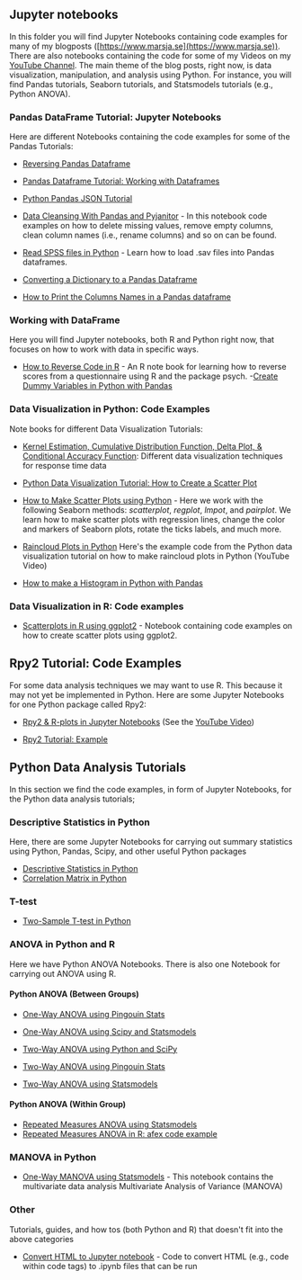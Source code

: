 ## Jupyter notebooks
In this folder you will find Jupyter Notebooks containing code examples for many of my blogposts ([https://www.marsja.se](https://www.marsja.se)). There are also notebooks containing the code for some of my Videos on my [YouTube Channel](https://www.youtube.com/channel/UCFHeY1aOt-Y4FLZeG_IpJCA). The main theme of the blog posts, right now, is data visualization, manipulation, and analysis using Python. For instance, you will find Pandas tutorials, Seaborn tutorials, and Statsmodels tutorials (e.g., Python ANOVA).

### Pandas DataFrame Tutorial: Jupyter Notebooks

Here are different Notebooks containing the code examples for some of the Pandas Tutorials:

- [Reversing Pandas Dataframe](https://github.com/marsja/jupyter/blob/master/reverse_pandas_dataframe.ipynb)

- [Pandas Dataframe Tutorial: Working with Dataframes](https://github.com/marsja/jupyter/blob/master/Pandas_Dataframe_Tutorial_Example_Code.ipynb)

- [Python Pandas JSON Tutorial](https://github.com/marsja/jupyter/blob/master/json_in_python_and_pandas.ipynb)

- [Data Cleansing With Pandas and Pyjanitor](https://github.com/marsja/jupyter/blob/master/pyjanitor_data_cleaning_adding_columns_removing_columns_pandas.ipynb) - In this notebook code examples on how to delete missing values, remove empty columns, clean column names (i.e., rename columns) and so on can be found.

- [Read SPSS files in Python](https://github.com/marsja/jupyter/blob/master/how_to_read_SPSS_sav_files_in_Python.ipynb) - Learn how to load .sav files into Pandas dataframes.

- [Converting a Dictionary to a Pandas Dataframe](https://github.com/marsja/jupyter/blob/master/how_to_convert_a_dictionary_to_pandas_dataframe.ipynb)
- [How to Print the Columns Names in a Pandas dataframe](https://github.com/marsja/jupyter/blob/master/how-to-get-column-names-Pandas-python.ipynb)

### Working with DataFrame
Here you will find Jupyter notebooks, both R and Python right now, that focuses on how to work with data in specific ways.

- [How to Reverse Code in R](https://github.com/marsja/jupyter/blob/master/R_Notebooks/reverse_coding_in_R.ipynb) - An R note book for learning how to reverse scores from a questionnaire using R and the package psych.
-[Create Dummy Variables in Python with Pandas](https://github.com/marsja/jupyter/blob/master/pandas_get_dummies_how_to_create_dummy_variables.ipynb)

### Data Visualization in Python: Code Examples
Note books for different Data Visualization Tutorials:

- [Kernel Estimation, Cumulative Distribution Function, Delta Plot, & Conditional Accuracy Function](https://github.com/marsja/jupyter/blob/master/kde-cdf-delta-caf-plots.ipynb): Different data visualization techniques for response time data

- [Python Data Visualization Tutorial: How to Create a Scatter Plot](https://github.com/marsja/jupyter/blob/master/Pandas%20Scatter%20Plot%20Tutorial.ipynb)
- [How to Make Scatter Plots using Python](https://github.com/marsja/jupyter/blob/master/Seaborn_Scatterplot_Tutorial_Example_Code.ipynb) - Here we work with the following Seaborn methods: *scatterplot*, *regplot*, *lmpot*, and *pairplot*. We learn how to make scatter plots with regression lines, change the color and markers of Seaborn plots, rotate the ticks labels, and much more.
- [Raincloud Plots in Python](https://github.com/marsja/jupyter/blob/master/Raincloud_Plots_in_Python.ipynb) Here's the example code from the Python data visualization tutorial on how to make raincloud plots in Python (YouTube Video)
- [How to make a Histogram in Python with Pandas](https://github.com/marsja/jupyter/blob/master/how-to-make-histogram-in-pandas-python.ipynb)


### Data Visualization in R: Code examples

- [Scatterplots in R using ggplot2](https://github.com/marsja/jupyter/blob/master/R_Notebooks/scatter_plot_in_R_tutorial.ipynb) - Notebook containing code examples on how to create scatter plots using ggplot2.

## Rpy2 Tutorial: Code Examples
For some data analysis techniques we may want to use R. This because it may not yet be implemented in Python.
Here are some Jupyter Notebooks for one Python package called Rpy2:

- [Rpy2 & R-plots in Jupyter Notebooks](https://github.com/marsja/jupyter/blob/master/Rpy2%20and%20R%20plots%20in%20a%20Jupyter%20Notebook!.ipynb) (See the [YouTube Video](https://www.youtube.com/watch?v=RK-n78ZOXUg))

- [Rpy2 Tutorial: Example](https://github.com/marsja/jupyter/blob/master/rpy2%20tutorial%20example%20code.ipynb)

## Python Data Analysis Tutorials
In this section we find the code examples, in form of Jupyter Notebooks, for the Python data analysis tutorials;

### Descriptive Statistics in Python
Here, there are some Jupyter Notebooks for carrying out summary statistics using
Python, Pandas, Scipy, and other useful Python packages

- [Descriptive Statistics in Python](https://github.com/marsja/jupyter/blob/master/descriptive_statistics_example_code.ipynb)
- [Correlation Matrix in Python](https://github.com/marsja/jupyter/blob/master/correlation_matrix_in_python.ipynb)

### T-test
- [Two-Sample T-test in Python](https://github.com/marsja/jupyter/blob/master/two_sample_t-test_Python.ipynb)

### ANOVA in Python and R
Here we have Python ANOVA Notebooks. There is also one Notebook for carrying out ANOVA using R.

#### Python ANOVA (Between Groups)

- [One-Way ANOVA using Pingouin Stats](https://github.com/marsja/jupyter/blob/master/Python_ANOVA/pingouin-code-ANOVA-in-Python.ipynb)

- [One-Way ANOVA using Scipy and Statsmodels](https://github.com/marsja/jupyter/blob/master/Python_ANOVA/One_Way_Python_ANOVA.ipynb)

- [Two-Way ANOVA using Python and SciPy](https://github.com/marsja/jupyter/blob/master/Python_ANOVA/Two_Way_ANOVA_in_Python_Tutorial.ipynb)

- [Two-Way ANOVA using Pingouin Stats](https://github.com/marsja/jupyter/blob/master/Python_ANOVA/Two_Way_ANOVA_in_Python_Tutorial.ipynb)

- [Two-Way ANOVA using Statsmodels](https://github.com/marsja/jupyter/blob/master/Python_ANOVA/Python_ANOVA_Factorial_Using_Statsmodels.ipynb)

#### Python ANOVA (Within Group)
- [Repeated Measures ANOVA using Statsmodels](https://github.com/marsja/jupyter/blob/master/Python_ANOVA/Python%20repeated%20measures%20ANOVA.ipynb)
- [Repeated Measures ANOVA in R: afex code example](https://github.com/marsja/jupyter/blob/master/Python_ANOVA/Repeated%20measures%20ANOVA%20using%20R%20and%20afex.ipynb)

### MANOVA in Python
- [One-Way MANOVA using Statsmodels](https://github.com/marsja/jupyter/blob/master/MANOVA_Test_in_Python_Statsmodels_Example.ipynb) - This notebook contains the multivariate data analysis Multivariate Analysis of Variance (MANOVA)

### Other
Tutorials, guides, and how tos (both Python and R) that doesn't fit into the above categories

- [Convert HTML to Jupyter notebook](https://github.com/marsja/jupyter/blob/master/convert_html_jupyter_notebook_tutorial.ipynb) - Code to convert HTML (e.g., code within code tags) to .ipynb files that can be run
